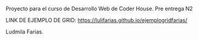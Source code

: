 Proyecto para el curso de Desarrollo Web de Coder House.
Pre entrega N2

LINK DE EJEMPLO DE GRID: https://lulifarias.github.io/ejemplogridfarias/

Ludmila Farias.

